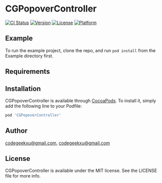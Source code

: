 # CGPopoverController

[![CI Status](https://img.shields.io/travis/codegeekxu@gmail.com/CGPopoverController.svg?style=flat)](https://travis-ci.org/codegeekxu@gmail.com/CGPopoverController)
[![Version](https://img.shields.io/cocoapods/v/CGPopoverController.svg?style=flat)](https://cocoapods.org/pods/CGPopoverController)
[![License](https://img.shields.io/cocoapods/l/CGPopoverController.svg?style=flat)](https://cocoapods.org/pods/CGPopoverController)
[![Platform](https://img.shields.io/cocoapods/p/CGPopoverController.svg?style=flat)](https://cocoapods.org/pods/CGPopoverController)

## Example

To run the example project, clone the repo, and run `pod install` from the Example directory first.

## Requirements

## Installation

CGPopoverController is available through [CocoaPods](https://cocoapods.org). To install
it, simply add the following line to your Podfile:

```ruby
pod 'CGPopoverController'
```

## Author

codegeekxu@gmail.com, codegeekxu@gmail.com

## License

CGPopoverController is available under the MIT license. See the LICENSE file for more info.
